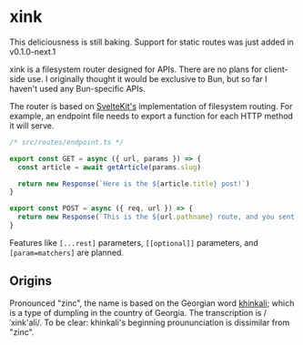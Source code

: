 # xink

This deliciousness is still baking. Support for static routes was just added in v0.1.0-next.1

xink is a filesystem router designed for APIs. There are no plans for client-side use. I originally thought it would be exclusive to Bun, but so far I haven't used any Bun-specific APIs.

The router is based on [SvelteKit's](https://kit.svelte.dev/docs/routing#server) implementation of filesystem routing. For example, an endpoint file needs to export a function for each HTTP method it will serve.

```js
/* src/routes/endpoint.ts */

export const GET = async ({ url, params }) => {
  const article = await getArticle(params.slug)

  return new Response(`Here is the ${article.title} post!`)
}

export const POST = async ({ req, url }) => {
  return new Response(`This is the ${url.pathname} route, and you sent ${await req.json()}`)
}
```

Features like `[...rest]` parameters, `[[optional]]` parameters, and `[param=matchers]` are planned.

## Origins
Pronounced "zinc", the name is based on the Georgian word [khinkali](https://en.wikipedia.org/wiki/Khinkali); which is a type of dumpling in the country of Georgia. The transcription is /ˈxink'ali/. To be clear: khinkali's beginning proununciation is dissimilar from "zinc". 
